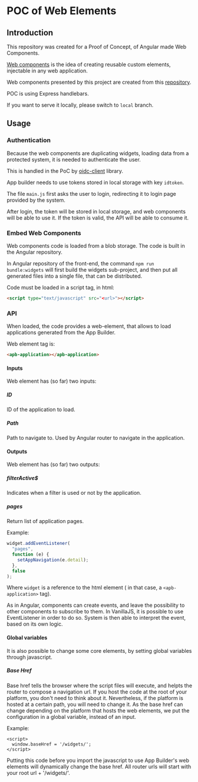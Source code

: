 # POC of Web Elements

## Introduction

This repository was created for a Proof of Concept, of Angular made Web Components.

[Web components](https://developer.mozilla.org/en-US/docs/Web/Web_Components) is the idea of creating reusable custom elements, injectable in any web application.

Web components presented by this project are created from this [repository](https://github.com/ReliefApplications/oort-frontend).

POC is using Express handlebars.

If you want to serve it locally, please switch to `local` branch.

## Usage

### Authentication

Because the web components are duplicating widgets, loading data from a protected system, it is needed to authenticate the user.

This is handled in the PoC by [oidc-client](https://www.npmjs.com/package/oidc-client) library.

App builder needs to use tokens stored in local storage with key `idtoken`.

The file `main.js` first asks the user to login, redirecting it to login page provided by the system.

After login, the token will be stored in local storage, and web components will be able to use it. If the token is valid, the API will be able to consume it.

### Embed Web Components

Web components code is loaded from a blob storage. The code is built in the Angular repository.

In Angular repository of the front-end, the command `npm run bundle:widgets` will first build the widgets sub-project, and then put all generated files into a single file, that can be distributed.

Code must be loaded in a script tag, in html:

```html
<script type="text/javascript" src="<url>"></script>
```

### API

When loaded, the code provides a web-element, that allows to load applications generated from the App Builder.

Web element tag is:
```html
<apb-application></apb-application>
```

#### Inputs
Web element has (so far) two inputs:

##### ID
ID of the application to load.

##### Path
Path to navigate to. Used by Angular router to navigate in the application.

#### Outputs
Web element has (so far) two outputs:

##### filterActive$
Indicates when a filter is used or not by the application.

##### pages
Return list of application pages.

Example:

```js
widget.addEventListener(
  "pages",
  function (e) {
    setAppNavigation(e.detail);
  },
  false
);
```

Where `widget` is a reference to the html element ( in that case, a `<apb-application>` tag).

As in Angular, components can create events, and leave the possibility to other components to subscribe to them.
In VanillaJS, it is possible to use EventListener in order to do so.
System is then able to interpret the event, based on its own logic.

#### Global variables
It is also possible to change some core elements, by setting global variables through javascript.

##### Base Href
Base href tells the browser where the script files will execute, and helpts the router to compose a navigation url.
If you host the code at the root of your platform, you don't need to think about it.
Nevertheless, if the platform is hosted at a certain path, you will need to change it.
As the base href can change depending on the platform that hosts the web elements, we put the configuration in a global variable, instead of an input.

Example:
```
<script>
  window.baseHref = '/widgets/';
</script>
```

Putting this code before you import the javascript to use App Builder's web elements will dynamically change the base href.
All router urls will start with your root url + '/widgets/'.
